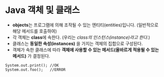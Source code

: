 # Java 객체 및 클래스

- **objects**는 프로그램에 의해 조작될 수 있는 엔티티(entities)입니다. (일반적으로 해당 메서드를 호출하여)
- 각 객체는 **class**에 속한다. (우리는 _class의 인스턴스(instance)라고 한다._)
- 클래스는 **동일한 속성(instances)** 을 가지는 객체의 집합으로 구성된다.
- 객체가 속한 클래스에 따라 **객체에 사용할 수 있는 메서드(올바르게 적용될 수 있는 메서드)** 가 결정된다.

```
System.out.print(); //OK
System.out.foo();   //ERROR
```
